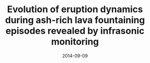 ---
type: talk
authors: ['Sébastien Valade', 'M. Ripepe', 'G. Ulivieri', 'E. Marchetti']
title: "Evolution of eruption dynamics during ash-rich lava fountaining episodes revealed by infrasonic monitoring"
event: Cities on Volcanoes 8
event_url: https://www.iavceivolcano.org/event/cities-on-volcanoes-8/
location: False
address:
  city: Yogyakarta
  country: Indonesia
date: 2014-09-09
date_end: 2014-09-13
all_day: True
---